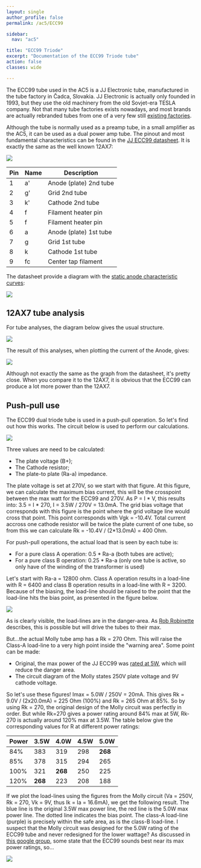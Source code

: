 ```yaml
---
layout: single
author_profile: false
permalink: /ac5/ECC99

sidebar:
  nav: "ac5"

title: "ECC99 Triode"
excerpt: "Documentation of the ECC99 Triode tube"
action: false
classes: wide

---
```

The ECC99 tube used in the AC5 is a JJ Electronic tube, manufactured in the tube factory in Čadca, Slovakia. JJ Electronic is actually only founded in 1993, but they use the old machinery from the old Sovjet-era TESLA company. Not that many tube factories exists nowadays, and most brands are actually rebranded tubes from one of a very few still [existing factories](https://hackaday.com/2020/08/06/just-who-makes-tubes-these-days/).

Although the tube is normally used as a preamp tube, in a small amplifier as the AC5, it can be used as a dual power amp tube. The pinout and most fundamental characteristics can be found in the [JJ ECC99 datasheet](https://www.jj-electronic.com/images/stories/product/preamplifying_tubes/pdf/ecc99.pdf). It is exactly the same as the well known 12AX7:

![](/assets/images/ac5/12ax7-pinout.png)

|Pin|Name| Description |
|---|----|-------------|
| 1 | a' | Anode (plate) 2nd tube|
| 2 | g' | Grid 2nd tube |
| 3 | k' | Cathode 2nd tube |
| 4 | f  | Filament heater pin |
| 5 | f  | Filament heater pin |
| 6 | a  | Anode (plate) 1st tube |
| 7 | g  | Grid 1st tube |
| 8 | k  | Cathode 1st tube |
| 9 | fc | Center tap filament |

The datasheet provide a diagram with the [static anode characteristic curves](https://www.electronics-notes.com/articles/electronic_components/valves-tubes/triode-valve-vacuum-tube-formula-theory.php):

![](/assets/images/ac5/jj-ECC99-plot.png)

## 12AX7 tube analysis

For tube analyses, the diagram below gives the usual structure.

![](/assets/images/ac5/ECC99.svg)

The result of this analyses, when plotting the current of the Anode, gives:

![](/assets/images/ac5/spice-ECC99-plot.svg)

Although not exactly the same as the graph from the datasheet, it's pretty close. When you compare it to the 12AX7, it is obvious that the ECC99 can produce a lot more power than the 12AX7.

## Push-pull use

The ECC99 dual triode tube is used in a push-pull operation. So let's find out how this works. The circuit below is used to perform our calculations.

![](/assets/images/ac5/ECC99-amp.svg)

Three values are need to be calculated:
- The plate voltage (B+);
- The Cathode resistor;
- The plate-to plate (Ra-a) impedance.

The plate voltage is set at 270V, so we start with that figure. At this figure, we can calculate the maximum bias current, this will be the crosspoint between the max watt for the ECC99 and 270V. As P = I * V, this results into: 3.5 = I * 270, I = 3.5W / 270V = 13.0mA. The grid bias voltage that corresponds with this figure is the point where the grid voltage line would cross that point. This point corresponds with Vgk = -10.4V. Total current accross one cathode resistor will be twice the plate current of one tube, so from this we can calculate Rk = -10.4V / (2*13.0mA) = 400 Ohm.

For push-pull operations, the actual load that is seen by each tube is:

- For a pure class A operation: 0.5 * Ra-a (both tubes are active);
- For a pure class B operation: 0.25 * Ra-a (only one tube is active, so only have of the winding of the transformer is used)

Let's start with Ra-a = 12800 ohm. Class A operation results in a load-line with R = 6400 and class B operation results in a load-line with R = 3200. Because of the biasing, the load-line should be raised to the point that the load-line hits the bias point, as presented in the figure below.

![](/assets/images/ac5/ECC99-loadline.svg)

As is clearly visible, the load-lines are in the danger-area. As [Rob Robinette](https://robrobinette.com/Drawing_Tube_Load_Lines.htm) describes, this is possible but will drive the tubes to their max.

But...the actual Molly tube amp has a Rk = 270 Ohm. This will raise the Class-A load-line to a very high point inside the "warning area". Some point can be made:

- Original, the max power of the JJ ECC99 was [rated at 5W](https://el34world.com/Forum/index.php?topic=25342.0), which will reduce the danger area.
- The circuit diagram of the Molly states 250V plate voltage and 9V cathode voltage.

So let's use these figures! Imax = 5.0W / 250V = 20mA. This gives Rk = 9.0V / (2x20.0mA) = 225 Ohm (100%) and Rk = 265 Ohm at 85%. So by using Rk = 270, the original design of the Molly circuit was perfectly in order. But while Rk=270 gives a power rating around 84% max at 5W, Rk-270 is actually around 120% max at 3.5W. The table below give the corresponding values for R at different power ratings:

|Power | 3.5W | 4.0W | 4.5W | 5.0W |
|------|------|------|------|------|
| 84%  | 383  | 319  | 298  |**268**|
| 85%  | 378  | 315  | 294  | 265  |
| 100% | 321  |**268**|250  | 225  |
| 120% |**268**|223  | 208  | 188  |

If we plot the load-lines using the figures from the Molly circuit (Va = 250V, Rk = 270, Vk = 9V, thus Ik = Ia = 16.6mA), we get the following result. The blue line is the original 3.5W max power line, the red line is the 5.0W max power line. The dotted line indicates the bias point. The class-A load-line (purple) is precisely within the safe area, as is the class-B load-line. I suspect that the Molly circuit was designed for the 5.0W rating of the ECC99 tube and never redesigned for the lower wattage? As discussed in [this google group](https://groups.google.com/g/uk.rec.audio/c/hFWbjvrSF8c), some state that the ECC99 sounds best near its max power ratings, so...

![](/assets/images/ac5/ECC99-loadline-5W.svg)
